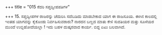 +++
title = "015 ಕೆದರಿ ಸಪ್ತದ್ವೀಪಪತಿಗಳ"

+++
15. ಸಪ್ತದ್ವೀಪಗಳ ರಾಜರನ್ನು ಚೆದುರಿಸಿ ಸದೆಬಡಿದು ಮಾಡಬೇಕಾದ ಯಾಗ ಈ ರಾಜಸೂಯ. ಈಗಿನ ಕಾಲದಲ್ಲಿ ಇಂತಹ ಯಾಗವನ್ನು ಕೈಕೊಂಡು ನಿರ್ವಹಿಸುವರಾರು? ನಾರದನ ಬಣ್ಣದ ಮಾತು ಕೇಳಿ ಸುದತಿಯರ ಮತ್ತು ಸೂಳೆಯರ ಮುಂದೆ ಉಬ್ಬಿಹೋದೆಯಲ್ಲಾ ! ಇದು ಬಹಳ ದುಷ್ಕರವಾದ ಕಾರ್ಯ. ಬಿದ್ದ ಏಟು ಬಲವಾಗಿದೆ.